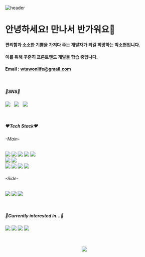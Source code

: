 ![header](https://capsule-render.vercel.app/api?type=waving&color=timeGradient&height=250&section=header&text=I'm%20Sohyun&animation=fadeIn&fontSize=80&fontAlignY=40)

# 안녕하세요! 만나서 반가워요👋
#### 편리함과 소소한 기쁨을 가져다 주는 개발자가 되길 희망하는 박소현입니다.
#### 이를 위해 꾸준히 프론트엔드 개발을 학습 중입니다. 
#### Email : wtawonlife@gmail.com


<br>

##### 💙SNS💙
 <a href="https://doridori-samsam.tistory.com/" target="_blank"><img src="https://img.shields.io/badge/-DevBlog-%23000000?style=flat-square&logo=tistory"/></a>&nbsp;&nbsp;&nbsp;<a href="https://doridori-samsam.tistory.com/" target="_blank"><img src="https://img.shields.io/badge/-facebook-blue?style=flat-square&logo=facebook&logoColor=white"/></a>&nbsp;&nbsp;&nbsp;<a href="https://www.instagram.com/sohyunii_sohoney/" target="_blank"><img src="https://img.shields.io/badge/-Instagram-%23E4405F?style=flat-square&logo=instagram&logoColor=white"/></a>

<br>

##### ❤Tech Stack❤
###### -Main-
<img src="https://img.shields.io/badge/HTML-%23E34F26?style=for-the-badge&logo=html5&logoColor=white">&nbsp;<img src="https://img.shields.io/badge/CSS-%231572B6?style=for-the-badge&logo=css3&logoColor=white">&nbsp;<img src="https://img.shields.io/badge/JavaScript-%23F7DF1E?style=for-the-badge&logo=javascript&logoColor=white">&nbsp;<img src="https://img.shields.io/badge/React-%2361DAFB?style=for-the-badge&logo=react&logoColor=white">&nbsp;<img src="https://img.shields.io/badge/jQuery-%230769AD?style=for-the-badge&logo=jquery&logoColor=white">
<br>
<img src="https://img.shields.io/badge/Node.js-%23339933?style=for-the-badge&logo=node.js&logoColor=white">&nbsp;<img src="https://img.shields.io/badge/Vite-%23646CFF?style=for-the-badge&logo=vite&logoColor=white">
<br>
<img src="https://img.shields.io/badge/Sass-%23CC6699?style=for-the-badge&logo=sass&logoColor=white">&nbsp;<img src="https://img.shields.io/badge/Tailwind-%2306B6D4?style=for-the-badge&logo=tailwind css&logoColor=white">&nbsp;<img src="https://img.shields.io/badge/Bootstrap-%237952B3?style=for-the-badge&logo=bootstrap&logoColor=white">&nbsp;<img src="https://img.shields.io/badge/MUI-%23007FFF?style=for-the-badge&logo=mui&logoColor=white">&nbsp;
<br>
###### -Side-
<img src="https://img.shields.io/badge/Git-%23F05032?style=for-the-badge&logo=git&logoColor=white">&nbsp;<img src="https://img.shields.io/badge/Notion-%23000000?style=for-the-badge&logo=notion&logoColor=white">&nbsp;<img src="https://img.shields.io/badge/Slack-%234A154B?style=for-the-badge&logo=slack&logoColor=white">

<br>

##### 💜Currently interested in...💜
<img src="https://img.shields.io/badge/-TypeScript-%233178C6?style=flat-square&logo=typescript&logoColor=white"/>&nbsp;<img src="https://img.shields.io/badge/-Redux-%23764ABC?style=flat-square&logo=redux&logoColor=white"/>&nbsp;<img src="https://img.shields.io/badge/-React Query-%23FF4154?style=flat-square&logo=react query&logoColor=white"/>&nbsp;<img src="https://img.shields.io/badge/-Svelte-%23FF3E00?style=flat-square&logo=svelte&logoColor=white"/>

<br>
<br/>
<div align="center"><img src="https://github-readme-stats.vercel.app/api?username=doridori-samsam&show_icons=true&count_private=true&hide_border=true" align="center" /></div>  
